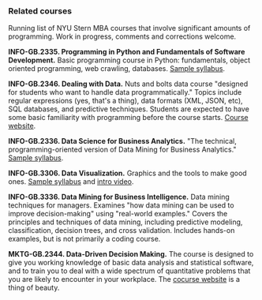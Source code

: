 ### Related courses 

Running list of NYU Stern MBA courses that involve significant amounts of programming.  Work in progress, comments and corrections welcome.  

**INFO-GB.2335. Programming in Python and Fundamentals of Software Development.**  Basic programming course in Python:  fundamentals, object oriented programming, web crawling, databases.  [Sample syllabus](http://web-docs.stern.nyu.edu/ioms/SYLLABI/Johar_INFOGB2335_Fall15.pdf).  

**INFO-GB.2346. Dealing with Data.**  Nuts and bolts data course "designed for students who want to handle data programmatically."  Topics include regular expressions (yes, that's a thing), data formats (XML, JSON, etc), SQL databases, and predictive techniques.  Students are expected to have some basic familiarity with programming before the course starts. [Course website](http://ipeirotis.github.io/DwD/syllabus/). 

**INFO-GB.2336.  Data Science for Business Analytics.** "The technical, programming-oriented version of Data Mining for Business Analytics." [Sample syllabus](http://web-docs.stern.nyu.edu/ioms/SYLLABI/Provost_INFOGB2336_Fall15.pdf). 

**INFO-GB.3306. Data Visualization.**  Graphics and the tools to make good ones. [Sample syllabus](http://web-docs.stern.nyu.edu/ioms/SYLLABI/Sosulski_INFOGB.3306_Fall15.pdf) and [intro video](https://youtu.be/frwl-YVtmrs).  

**INFO-GB.3336.  Data Mining for Business Intelligence.**  Data mining techniques for managers.  Examines "how data mining can be used to improve decision-making" using "real-world examples."  Covers the principles and techniques of data mining, including predictive modeling, classification, decision trees, and cross validation.  Includes hands-on examples, but is not primarily a coding course.  

**MKTG-GB.2344. Data-Driven Decision Making.**  The course is designed to give you working knowledge of basic data analysis and statistical software, and to train you to deal with a wide spectrum of quantitative problems that you are likely to encounter in your workplace. The [cocurse website](http://www.d3mprof.com/) is a thing of beauty. 

